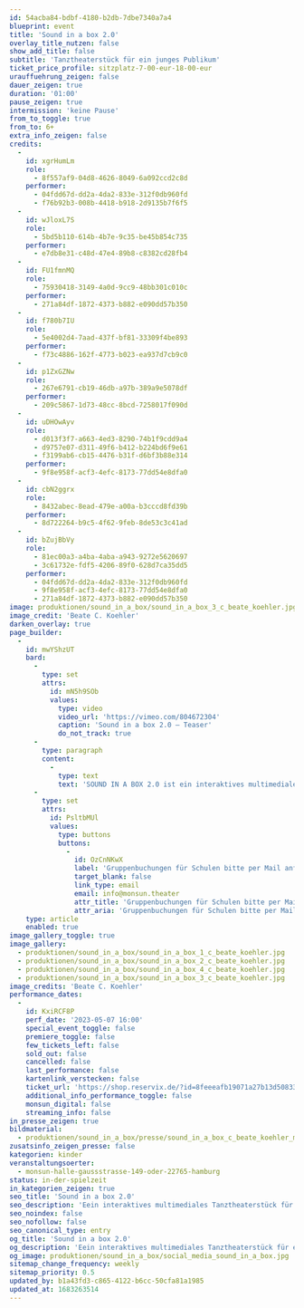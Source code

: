 ```yaml
---
id: 54acba84-bdbf-4180-b2db-7dbe7340a7a4
blueprint: event
title: 'Sound in a box 2.0'
overlay_title_nutzen: false
show_add_title: false
subtitle: 'Tanztheaterstück für ein junges Publikum'
ticket_price_profile: sitzplatz-7-00-eur-18-00-eur
urauffuehrung_zeigen: false
dauer_zeigen: true
duration: '01:00'
pause_zeigen: true
intermission: 'keine Pause'
from_to_toggle: true
from_to: 6+
extra_info_zeigen: false
credits:
  -
    id: xgrHumLm
    role:
      - 8f557af9-04d8-4626-8049-6a092ccd2c8d
    performer:
      - 04fdd67d-dd2a-4da2-833e-312f0db960fd
      - f76b92b3-008b-4418-b918-2d9135b7f6f5
  -
    id: wJloxL7S
    role:
      - 5bd5b110-614b-4b7e-9c35-be45b854c735
    performer:
      - e7db8e31-c48d-47e4-89b8-c8382cd28fb4
  -
    id: FU1fmnMQ
    role:
      - 75930418-3149-4a0d-9cc9-48bb301c010c
    performer:
      - 271a84df-1872-4373-b882-e090dd57b350
  -
    id: f780b7IU
    role:
      - 5e4002d4-7aad-437f-bf81-33309f4be893
    performer:
      - f73c4886-162f-4773-b023-ea937d7cb9c0
  -
    id: p1ZxGZNw
    role:
      - 267e6791-cb19-46db-a97b-389a9e5078df
    performer:
      - 209c5867-1d73-48cc-8bcd-7258017f090d
  -
    id: uDHOwAyv
    role:
      - d013f3f7-a663-4ed3-8290-74b1f9cdd9a4
      - d9757e07-d311-49f6-b412-b224bd6f9e61
      - f3199ab6-cb15-4476-b31f-d6bf3b88e314
    performer:
      - 9f8e958f-acf3-4efc-8173-77dd54e8dfa0
  -
    id: cbN2ggrx
    role:
      - 8432abec-8ead-479e-a00a-b3cccd8fd39b
    performer:
      - 8d722264-b9c5-4f62-9feb-8de53c3c41ad
  -
    id: bZujBbVy
    role:
      - 81ec00a3-a4ba-4aba-a943-9272e5620697
      - 3c61732e-fdf5-4206-89f0-628d7ca35dd5
    performer:
      - 04fdd67d-dd2a-4da2-833e-312f0db960fd
      - 9f8e958f-acf3-4efc-8173-77dd54e8dfa0
      - 271a84df-1872-4373-b882-e090dd57b350
image: produktionen/sound_in_a_box/sound_in_a_box_3_c_beate_koehler.jpg
image_credit: 'Beate C. Koehler'
darken_overlay: true
page_builder:
  -
    id: mwYShzUT
    bard:
      -
        type: set
        attrs:
          id: mN5h9SOb
          values:
            type: video
            video_url: 'https://vimeo.com/804672304'
            caption: 'Sound in a box 2.0 – Teaser'
            do_not_track: true
      -
        type: paragraph
        content:
          -
            type: text
            text: 'SOUND IN A BOX 2.0 ist ein interaktives multimediales Tanztheaterstück für ein junges Publikum. Eine wilde Reise durch verschiedene Welten - ein Spiel mit kindlicher Phantasie. Bewegung wird in Klang und Klang in Bewegung transformiert - ein Dialog zwischen Körper und Sound entsteht. Die Kinder werden immer wieder zur Interaktion eingeladen und dürfen am Ende selbst aktiv werden, tanzen und mit Sound experimentieren.'
      -
        type: set
        attrs:
          id: PsltbMUl
          values:
            type: buttons
            buttons:
              -
                id: OzCnNKwX
                label: 'Gruppenbuchungen für Schulen bitte per Mail anfragen'
                target_blank: false
                link_type: email
                email: info@monsun.theater
                attr_title: 'Gruppenbuchungen für Schulen bitte per Mail anfragen'
                attr_aria: 'Gruppenbuchungen für Schulen bitte per Mail anfragen'
    type: article
    enabled: true
image_gallery_toggle: true
image_gallery:
  - produktionen/sound_in_a_box/sound_in_a_box_1_c_beate_koehler.jpg
  - produktionen/sound_in_a_box/sound_in_a_box_2_c_beate_koehler.jpg
  - produktionen/sound_in_a_box/sound_in_a_box_4_c_beate_koehler.jpg
  - produktionen/sound_in_a_box/sound_in_a_box_3_c_beate_koehler.jpg
image_credits: 'Beate C. Koehler'
performance_dates:
  -
    id: KxiRCF8P
    perf_date: '2023-05-07 16:00'
    special_event_toggle: false
    premiere_toggle: false
    few_tickets_left: false
    sold_out: false
    cancelled: false
    last_performance: false
    kartenlink_verstecken: false
    ticket_url: 'https://shop.reservix.de/?id=8feeeafb19071a27b13d5083379d95183e9ab490f2f135faf80b2fecfc1ba00f2aba7ad8945f4a4292549eb86feddc1b&vID=7337&eventGrpID=429507&eventID=2080194'
    additional_info_performance_toggle: false
    monsun_digital: false
    streaming_info: false
in_presse_zeigen: true
bildmaterial:
  - produktionen/sound_in_a_box/presse/sound_in_a_box_c_beate_koehler_monsun.zip
zusatsinfo_zeigen_presse: false
kategorien: kinder
veranstaltungsoerter:
  - monsun-halle-gaussstrasse-149-oder-22765-hamburg
status: in-der-spielzeit
in_kategorien_zeigen: true
seo_title: 'Sound in a box 2.0'
seo_description: 'Eein interaktives multimediales Tanztheaterstück für ein junges Publikum. Eine wilde Reise durch verschiedene Welten - ein Spiel mit kindlicher Phantasie.'
seo_noindex: false
seo_nofollow: false
seo_canonical_type: entry
og_title: 'Sound in a box 2.0'
og_description: 'Eein interaktives multimediales Tanztheaterstück für ein junges Publikum. Eine wilde Reise durch verschiedene Welten - ein Spiel mit kindlicher Phantasie.'
og_image: produktionen/sound_in_a_box/social_media_sound_in_a_box.jpg
sitemap_change_frequency: weekly
sitemap_priority: 0.5
updated_by: b1a43fd3-c865-4122-b6cc-50cfa81a1985
updated_at: 1683263514
---
```

